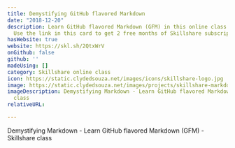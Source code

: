 ```yaml
---
title: Demystifying GitHub flavored Markdown
date: "2018-12-20"
description: Learn GitHub flavored Markdown (GFM) in this online class on Skillshare.
  Use the link in this card to get 2 free months of Skillshare subscription.
hasWebsite: true
website: https://skl.sh/2QtxWrV
onGithub: false
github: ''
madeUsing: []
category: Skillshare online class
icon: https://static.clydedsouza.net/images/icons/skillshare-logo.jpg
image: https://static.clydedsouza.net/images/projects/skillshare-markdown.png
imageDescription: Demystifying Markdown - Learn GitHub flavored Markdown (GFM) - Skillshare
  class
relativeURL: 

---
```


Demystifying Markdown - Learn GitHub flavored Markdown (GFM) - Skillshare class